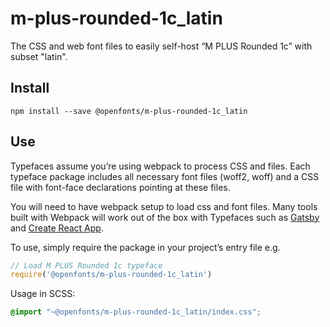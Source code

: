 
# m-plus-rounded-1c_latin

The CSS and web font files to easily self-host “M PLUS Rounded 1c” with subset "latin".

## Install

`npm install --save @openfonts/m-plus-rounded-1c_latin`

## Use

Typefaces assume you’re using webpack to process CSS and files. Each typeface
package includes all necessary font files (woff2, woff) and a CSS file with
font-face declarations pointing at these files.

You will need to have webpack setup to load css and font files. Many tools built
with Webpack will work out of the box with Typefaces such as [Gatsby](https://github.com/gatsbyjs/gatsby)
and [Create React App](https://github.com/facebookincubator/create-react-app).

To use, simply require the package in your project’s entry file e.g.

```javascript
// Load M PLUS Rounded 1c typeface
require('@openfonts/m-plus-rounded-1c_latin')
```

Usage in SCSS:
```scss
@import "~@openfonts/m-plus-rounded-1c_latin/index.css";
```
